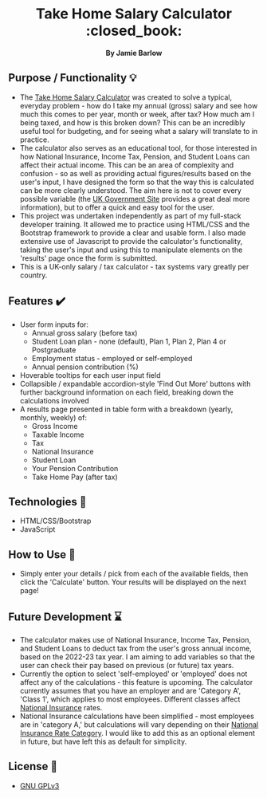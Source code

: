 <div align="center">
  <h1>Take Home Salary Calculator :closed_book:</h1>
  <strong>By Jamie Barlow</strong>
</div>

## Purpose / Functionality :bulb:

- The [Take Home Salary Calculator](https://github.com/JamieBarlow/Take-Home-Salary-Calculator) was created to solve a typical, everyday problem - how do I take my annual (gross) salary and see how much this comes to per year, month or week, after tax? How much am I being taxed, and how is this broken down? This can be an incredibly useful tool for budgeting, and for seeing what a salary will translate to in practice.
- The calculator also serves as an educational tool, for those interested in how National Insurance, Income Tax, Pension, and Student Loans can affect their actual income. This can be an area of complexity and confusion - so as well as providing actual figures/results based on the user's input, I have designed the form so that the way this is calculated can be more clearly understood. The aim here is not to cover every possible variable (the [UK Government Site](https://www.gov.uk/browse/tax) provides a great deal more information), but to offer a quick and easy tool for the user.
- This project was undertaken independently as part of my full-stack developer training. It allowed me to practice using HTML/CSS and the Bootstrap framework to provide a clear and usable form. I also made extensive use of Javascript to provide the calculator's functionality, taking the user's input and using this to manipulate elements on the 'results' page once the form is submitted.
- This is a UK-only salary / tax calculator - tax systems vary greatly per country.

## Features :heavy_check_mark:

- User form inputs for:
    - Annual gross salary (before tax)
    - Student Loan plan - none (default), Plan 1, Plan 2, Plan 4 or Postgraduate
    - Employment status - employed or self-employed
    - Annual pension contribution (%)
- Hoverable tooltips for each user input field
- Collapsible / expandable accordion-style 'Find Out More' buttons with further background information on each field, breaking down the calculations involved
- A results page presented in table form with a breakdown (yearly, monthly, weekly) of:
    - Gross Income
    - Taxable Income
    - Tax
    - National Insurance
    - Student Loan
    - Your Pension Contribution
    - Take Home Pay (after tax)

## Technologies :floppy_disk:

- HTML/CSS/Bootstrap
- JavaScript

## How to Use :page_with_curl:

- Simply enter your details / pick from each of the available fields, then click the 'Calculate' button. Your results will be displayed on the next page!

## Future Development :hourglass:

- The calculator makes use of National Insurance, Income Tax, Pension, and Student Loans to deduct tax from the user's gross annual income, based on the 2022-23 tax year. I am aiming to add variables so that the user can check their pay based on previous (or future) tax years.
- Currently the option to select 'self-employed' or 'employed' does not affect any of the calculations - this feature is upcoming. The calculator currently assumes that you have an employer and are 'Category A', 'Class 1', which applies to most employees. Different classes affect [National Insurance](https://www.which.co.uk/money/tax/national-insurance/national-insurance-rates-ajg9u9p48f2f) rates.
- National Insurance calculations have been simplified - most employees are in 'category A,' but calculations will vary depending on their [National Insurance Rate Category](https://www.gov.uk/national-insurance-rates-letters/category-letters). I would like to add this as an optional element in future, but have left this as default for simplicity.

## License :scroll:

- [GNU GPLv3](https://www.gnu.org/licenses/gpl-3.0.en.html)
